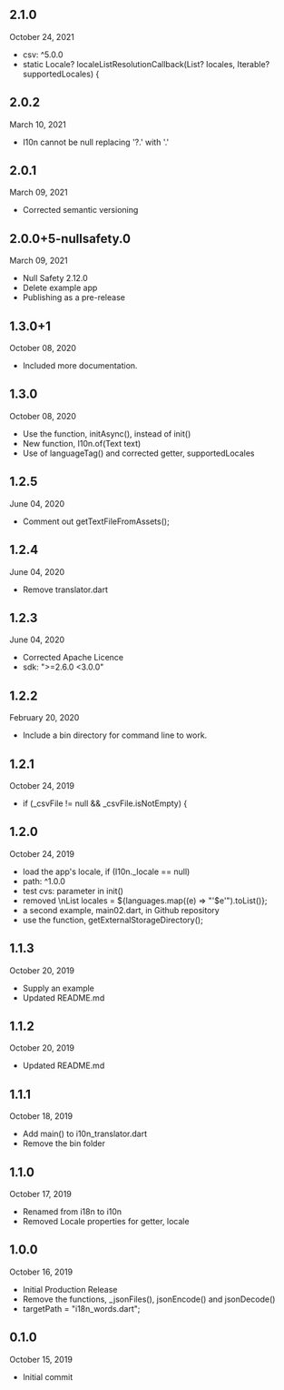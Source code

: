 
## 2.1.0
October 24, 2021
- csv: ^5.0.0
- static Locale? localeListResolutionCallback(List<Locale>? locales, Iterable<Locale>? supportedLocales) {

## 2.0.2
March 10, 2021
- I10n cannot be null replacing '?.' with '.'

## 2.0.1
March 09, 2021
- Corrected semantic versioning

## 2.0.0+5-nullsafety.0
March 09, 2021
- Null Safety 2.12.0
- Delete example app
- Publishing as a pre-release

## 1.3.0+1
October 08, 2020
- Included more documentation. 

## 1.3.0
October 08, 2020
- Use the function, initAsync(), instead of init()
- New function, I10n.of(Text text)
- Use of languageTag() and corrected getter, supportedLocales

## 1.2.5
June 04, 2020
- Comment out getTextFileFromAssets();

## 1.2.4
June 04, 2020
- Remove translator.dart

## 1.2.3
June 04, 2020
- Corrected Apache Licence
- sdk: ">=2.6.0 <3.0.0"

## 1.2.2
February 20, 2020
- Include a bin directory for command line to work.

## 1.2.1
October 24, 2019
- if (_csvFile != null && _csvFile.isNotEmpty) {

## 1.2.0
October 24, 2019
- load the app's locale, if (I10n._locale == null)
- path: ^1.0.0
- test cvs: parameter in init()
- removed \nList<String> locales = ${languages.map((e) => "'$e'").toList()};
- a second example, main02.dart, in Github repository 
- use the function, getExternalStorageDirectory();

## 1.1.3
October 20, 2019
- Supply an example
- Updated README.md

## 1.1.2
October 20, 2019
- Updated README.md

## 1.1.1
October 18, 2019
- Add main() to i10n_translator.dart
- Remove the bin folder

## 1.1.0
October 17, 2019
- Renamed from i18n to i10n
- Removed Locale properties for getter, locale

## 1.0.0
October 16, 2019
- Initial Production Release
- Remove the functions, _jsonFiles(), jsonEncode() and jsonDecode()
- targetPath = "i18n_words.dart";

## 0.1.0
October 15, 2019
- Initial commit

